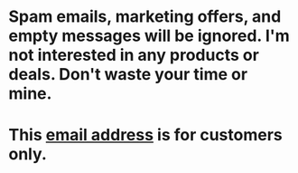 # Spam emails, marketing offers, and empty messages will be ignored. I'm not interested in any products or deals. Don't waste your time or mine.
# This [email address](mailto:insolito.egresar.0a@icloud.com) is for customers only.
